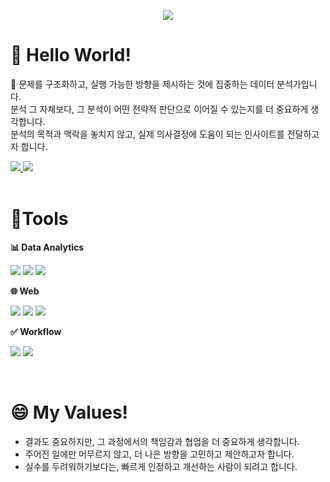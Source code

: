 <p align='center'>
    <img src="https://capsule-render.vercel.app/api?type=venom&color=0:CCFF33,100:FF3366&height=400&section=header&text=I'm%20Hyeeun&fontSize=85&animation=fadeIn&fontAlignY=38&desc=Keen%20On%20Insights,%20not%20just%20models%20—%20Domain-centered%20Data%20Science!&descAlignY=51&descAlign=62&fontColor=000000"/>
</p>

# 👋 Hello World!  
🧠 문제를 구조화하고, 실행 가능한 방향을 제시하는 것에 집중하는 데이터 분석가입니다. <br>
분석 그 자체보다, 그 분석이 어떤 전략적 판단으로 이어질 수 있는지를 더 중요하게 생각합니다. <br>
분석의 목적과 맥락을 놓치지 않고, 실제 의사결정에 도움이 되는 인사이트를 전달하고자 합니다.
<br>

<a href="mailto:chyeeun1031@gmail.com">
  <img src="https://img.shields.io/badge/chyeeun1031@gmail.com-EA4335?style=for-the-badge&logo=Gmail&logoColor=white"/>
</a>

<a href="https://velog.io/@hyeeun1031">
  <img src="https://img.shields.io/badge/hyeeun.log-20C997?style=for-the-badge&logo=Velog&logoColor=white"/>
</a>

<br>
<br>

# 💪Tools
**📊 Data Analytics**

<p align='left'>
    <img src="https://img.shields.io/badge/Python-3776AB?style=for-the-badge&logo=Python&logoColor=white"/>
    <img src="https://img.shields.io/badge/R-276DC3?style=for-the-badge&logo=r&logoColor=white"/>
    <img src="https://img.shields.io/badge/MySQL-4479A1?style=for-the-badge&logo=MySQL&logoColor=white"/>
</p> 


**🌐 Web**

<p align='left'>
    <img src="https://img.shields.io/badge/CSS-663399?style=for-the-badge&logo=CSS&logoColor=white"/>
    <img src="https://img.shields.io/badge/HTML-E34F26?style=for-the-badge&logo=HTML5&logoColor=white"/>
    <img src="https://img.shields.io/badge/Bootstrap-7952B3?style=for-the-badge&logo=Bootstrap&logoColor=white"/>
</p> 


**✅ Workflow**

<p align='left'>
    <img src="https://img.shields.io/badge/Github-181717?style=for-the-badge&logo=GitHub&logoColor=white"/>
    <img src="https://img.shields.io/badge/Notion-000000?style=for-the-badge&logo=Notion&logoColor=white"/>
</p> 

<br>

# 😄 My Values!
- 결과도 중요하지만, 그 과정에서의 책임감과 협업을 더 중요하게 생각합니다.
- 주어진 일에만 머무르지 않고, 더 나은 방향을 고민하고 제안하고자 합니다.
- 실수를 두려워하기보다는, 빠르게 인정하고 개선하는 사람이 되려고 합니다.
